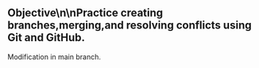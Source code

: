 ## Objective\n\nPractice creating branches,merging,and resolving conflicts using Git and GitHub.
Modification in main branch.
